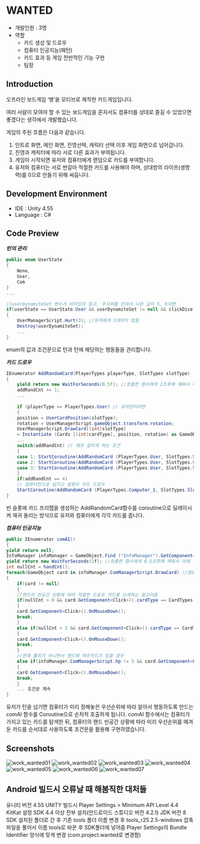 # WANTED
- 개발인원 : 3명
- 역할
  - 카드 생성 및 드로우
  - 컴퓨터 인공지능(패턴)
  - 카드 효과 등 게임 전반적인 기능 구현
  - 팀장
## Introduction
오프라인 보드게임 ‘뱅’을 모티브로 제작한 카드게임입니다. 

여러 사람이 모여야 할 수 있는 보드게임을 혼자서도 컴퓨터를 상대로 즐길 수 있었으면 좋겠다는 생각에서 개발했습니다. 

게임의 주된 흐름은 다음과 같습니다.

1. 인트로 화면, 메인 화면, 진영선택, 캐릭터 선택 이후 게임 화면으로 넘어갑니다.
2. 진영과 캐릭터에 따라 서로 다른 효과가 부여됩니다.
3. 게임이 시작되면 유저와 컴퓨터에게 랜덤으로 카드를 부여합니다.
4. 유저와 컴퓨터는 서로 번갈아 적절한 카드를 사용해야 하며, 상대방의 라이프(생명력)를 0으로 만들기 위해 싸웁니다.

## Development Environment
- IDE : Unity 4.55
- Language : C#

## Code Preview
***턴의 관리***
```C#
public enum UserState
{
	None,
	User,
	Com
}
...

//userDynamiteSet 변수가 비어있지 않고, 주사위를 던져서 나온 값이 5, 6이면
if(userState == UserState.User && userDynamiteSet != null && clickDice.value > 4) 
{
	UserManagerScript.Hurt(3); //유저에게 3데미지 입힘
	Destroy(userDynamiteSet);
	...
}
```
enum의 값과 조건문으로 턴과 턴에 해당하는 행동들을 관리합니다.

***카드 드로우***
```C#
IEnumerator AddRandomCard(PlayerTypes playerType, SlotTypes slotType)
{
	yield return new WaitForSeconds(0.5f); //호출한 함수에게 1초후에 깨워서 아래 기능을 수행하라는 정보를 넘겨준다.
	addRandCnt += 1;
	...
	
	if (playerType == PlayerTypes.User) // 유저턴이라면
	{
	position = UserCardPosition(slotType);
	rotation = UserManagerScript.gameObject.transform.rotation;
	UserManagerScript.DrawCard[(int)slotType]
	= Instantiate (Cards [(int)cardType], position, rotation) as GameObject;
	...
	switch(addRandCnt) // 재귀 걸리게 하는 조건
	{
	case 1: StartCoroutine(AddRandomCard (PlayerTypes.User, SlotTypes.SlotB)); break;
	case 2: StartCoroutine(AddRandomCard (PlayerTypes.User, SlotTypes.SlotC)); break;
	case 3: StartCoroutine(AddRandomCard (PlayerTypes.User, SlotTypes.SlotD)); break;
	}
	if(addRandCnt == 4)
	// 컴퓨터턴으로 넘기고 컴퓨터 카드 드로우
	StartCoroutine(AddRandomCard (PlayerTypes.Computer_1, SlotTypes.SlotA)); 
} 
```
빈 슬롯에 카드 프리팹을 생성하는 AddRandomCard함수를 coroutine으로 딜레이시켜 재귀 돌리는 방식으로 유저와 컴퓨터에게 각각 카드를 줍니다. 

***컴퓨터 인공지능***
```C#
public IEnumerator comAI()
{
yield return null;
InfoManager infoManager = GameObject.Find ("InfoManager").GetComponent<InfoManager> ();
yield return new WaitForSeconds(1f); //호출한 함수에게 0.5초후에 깨워서 아래 기능을 수행하라는 정보를 넘겨준다. 
int nullCnt = handCnt(); 
foreach(GameObject card in infoManager.ComManagerScript.DrawCard) //컴퓨터 핸드에 있는 카드를 탐색한다.
{
	if(card != null)
	{
	//핸드의 빈공간 상황에 따라 적절한 드로우 카드를 쓰게하는 알고리즘
	if(nullCnt > 0 && card.GetComponent<Click>().cardType == CardTypes.Stagecoach)
	{
	card.GetComponent<Click>().OnMouseDown();
	break;
	}
	else if(nullCnt > 2 && card.GetComponent<Click>().cardType == CardTypes.WellsFargoBank)
	{
	card.GetComponent<Click>().OnMouseDown();
	break;
	}
	//현재 풀피가 아니면서 핸드에 맥주카드가 있을 경우
	else if(infoManager.ComManagerScript.hp != 5 && card.GetComponent<Click>().cardType == CardTypes.Beer) 
	{
	card.GetComponent<Click>().OnMouseDown();
	break;
	}
	... 조건문 계속
}
```
유저가 턴을 넘기면 컴퓨터가 미리 정해놓은 우선순위에 따라 알아서 행동하도록 만드는 comAI 함수를 Coroutine으로 순차적 호출하게 됩니다.
comAI 함수에서는 컴퓨터가 가지고 있는 카드를 탐색한 뒤, 컴퓨터의 핸드 빈공간 상황에 따라 미리 우선순위를 매겨둔 카드를 순서대로 사용하도록 조건문을 활용해 구현하였습니다.

## Screenshots
![work_wanted01](https://user-images.githubusercontent.com/45503931/56092752-d92dc080-5efa-11e9-82bb-308334246d0c.png)
![work_wanted02](https://user-images.githubusercontent.com/45503931/56092753-d92dc080-5efa-11e9-8d49-a7172a94f854.png)
![work_wanted03](https://user-images.githubusercontent.com/45503931/56092754-d9c65700-5efa-11e9-81f5-2f173b36807d.png)
![work_wanted04](https://user-images.githubusercontent.com/45503931/56092755-d9c65700-5efa-11e9-94e9-8d933874127c.png)
![work_wanted05](https://user-images.githubusercontent.com/45503931/56092756-d9c65700-5efa-11e9-8a91-6428820fff22.png)
![work_wanted06](https://user-images.githubusercontent.com/45503931/56092757-d9c65700-5efa-11e9-8044-c4a0f612dfb3.png)
![work_wanted07](https://user-images.githubusercontent.com/45503931/56092758-da5eed80-5efa-11e9-99f5-a7dbd82ccaf6.png)

## Android 빌드시 오류날 때 해봄직한 대처들

유니티 버전 4.55
UNITY 빌드시 Player Settings > Minimum API Level 4.4 KitKat 설정 
SDK 4.4 이상 전부 설치(안드로이드 스튜디오 버전 4.2.1)
JDK 버전 8
SDK 설치된 폴더로 간 후 기존 tools 폴더 이름 변경 후 tools_r25.2.5-windows 압축파일을 풀어서 이름 tools로 바꾼 후 SDK폴더에 넣어줌
Player Settings의 Bundle Identifier 양식에 맞게 변경 (com.project.wanted로 변경함)
